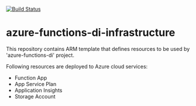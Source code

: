 [![Build Status](https://dev.azure.com/igordemjanov/GitHub/_apis/build/status/igordemjanov.azure-functions-di-infrastructure?branchName=master)](https://dev.azure.com/igordemjanov/GitHub/_build/latest?definitionId=41&branchName=master)

# azure-functions-di-infrastructure
This repository contains ARM template that defines resources to be used by 'azure-functions-di' project.

Following resources are deployed to Azure cloud services:
- Function App
- App Service Plan
- Application Insights
- Storage Account